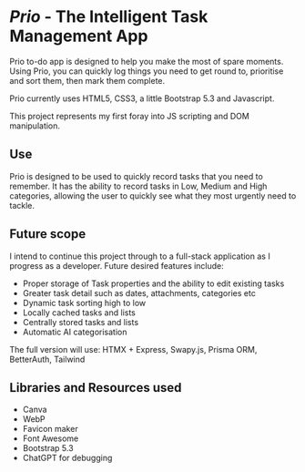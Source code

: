 # *Prio* - The Intelligent Task Management App

Prio to-do app is designed to help you make the most of spare moments. Using Prio, you can quickly log things you need to get round to, prioritise and sort them, then mark them complete.

Prio currently uses HTML5, CSS3, a little Bootstrap 5.3 and Javascript.

This project represents my first foray into JS scripting and DOM manipulation.

## Use
Prio is designed to be used to quickly record tasks that you need to remember. It has the ability to record tasks in Low, Medium and High categories, allowing the user to quickly see what they most urgently need to tackle.

## Future scope
I intend to continue this project through to a full-stack application as I progress as a developer. Future desired features include:

- Proper storage of Task properties and the ability to edit existing tasks
- Greater task detail such as dates, attachments, categories etc
- Dynamic task sorting high to low
- Locally cached tasks and lists 
- Centrally stored tasks and lists
- Automatic AI categorisation

The full version will use:
HTMX + Express, Swapy.js, Prisma ORM, BetterAuth, Tailwind

## Libraries and Resources used
- Canva
- WebP
- Favicon maker
- Font Awesome
- Bootstrap 5.3
- ChatGPT for debugging
